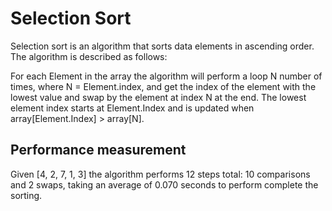 # Selection Sort

Selection sort is an algorithm that sorts data elements in ascending order. The algorithm is described as follows:

For each Element in the array the algorithm will perform a loop N number of times, where N = Element.index, and get the index of the element with the lowest value and swap by the element at index N at the end. The lowest element index starts at Element.Index and is updated when array[Element.Index] > array[N].

## Performance measurement
Given [4, 2, 7, 1, 3] the algorithm performs 12 steps total: 10 comparisons and 2 swaps, taking an average of 0.070 seconds to perform complete the sorting.

